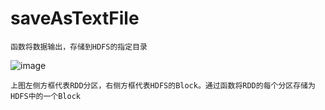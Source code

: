 # saveAsTextFile

    函数将数据输出，存储到HDFS的指定目录
    
![image](https://github.com/williamzhang11/fastTech/blob/master/src/main/java/com/xiu/fastBigData/saveAsTextFile/image/saveastextfile.jpg)


    上图左侧方框代表RDD分区，右侧方框代表HDFS的Block。通过函数将RDD的每个分区存储为HDFS中的一个Block
   
    